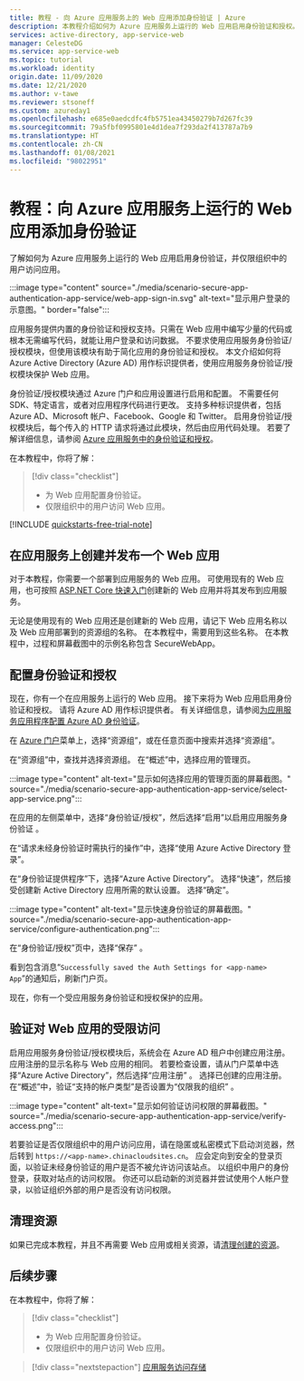 ```yaml
---
title: 教程 - 向 Azure 应用服务上的 Web 应用添加身份验证 | Azure
description: 本教程介绍如何为 Azure 应用服务上运行的 Web 应用启用身份验证和授权。 仅限组织中的用户访问 Web 应用。
services: active-directory, app-service-web
manager: CelesteDG
ms.service: app-service-web
ms.topic: tutorial
ms.workload: identity
origin.date: 11/09/2020
ms.date: 12/21/2020
ms.author: v-tawe
ms.reviewer: stsoneff
ms.custom: azureday1
ms.openlocfilehash: e685e0aedcdfc4fb5751ea43450279b7d267fc39
ms.sourcegitcommit: 79a5fbf0995801e4d1dea7f293da2f413787a7b9
ms.translationtype: HT
ms.contentlocale: zh-CN
ms.lasthandoff: 01/08/2021
ms.locfileid: "98022951"
---
```

# <a name="tutorial-add-authentication-to-your-web-app-running-on-azure-app-service"></a>教程：向 Azure 应用服务上运行的 Web 应用添加身份验证

了解如何为 Azure 应用服务上运行的 Web 应用启用身份验证，并仅限组织中的用户访问应用。

:::image type="content" source="./media/scenario-secure-app-authentication-app-service/web-app-sign-in.svg" alt-text="显示用户登录的示意图。" border="false":::

应用服务提供内置的身份验证和授权支持。只需在 Web 应用中编写少量的代码或根本无需编写代码，就能让用户登录和访问数据。 不要求使用应用服务身份验证/授权模块，但使用该模块有助于简化应用的身份验证和授权。 本文介绍如何将 Azure Active Directory (Azure AD) 用作标识提供者，使用应用服务身份验证/授权模块保护 Web 应用。

身份验证/授权模块通过 Azure 门户和应用设置进行启用和配置。 不需要任何 SDK、特定语言，或者对应用程序代码进行更改。 支持多种标识提供者，包括 Azure AD、Microsoft 帐户、Facebook、Google 和 Twitter。 启用身份验证/授权模块后，每个传入的 HTTP 请求将通过此模块，然后由应用代码处理。 若要了解详细信息，请参阅 [Azure 应用服务中的身份验证和授权](overview-authentication-authorization.md)。

在本教程中，你将了解：

> [!div class="checklist"]
>
> * 为 Web 应用配置身份验证。
> * 仅限组织中的用户访问 Web 应用。

[!INCLUDE [quickstarts-free-trial-note](../../includes/quickstarts-free-trial-note.md)]

## <a name="create-and-publish-a-web-app-on-app-service"></a>在应用服务上创建并发布一个 Web 应用

对于本教程，你需要一个部署到应用服务的 Web 应用。 可使用现有的 Web 应用，也可按照 [ASP.NET Core 快速入门](quickstart-dotnetcore.md)创建新的 Web 应用并将其发布到应用服务。

无论是使用现有的 Web 应用还是创建新的 Web 应用，请记下 Web 应用名称以及 Web 应用部署到的资源组的名称。 在本教程中，需要用到这些名称。 在本教程中，过程和屏幕截图中的示例名称包含 SecureWebApp。

## <a name="configure-authentication-and-authorization"></a>配置身份验证和授权

现在，你有一个在应用服务上运行的 Web 应用。 接下来将为 Web 应用启用身份验证和授权。 请将 Azure AD 用作标识提供者。 有关详细信息，请参阅[为应用服务应用程序配置 Azure AD 身份验证](configure-authentication-provider-aad.md)。

在 [Azure 门户](https://portal.azure.cn)菜单上，选择“资源组”，或在任意页面中搜索并选择“资源组”。

在“资源组”中，查找并选择资源组。 在“概述”中，选择应用的管理页。

:::image type="content" alt-text="显示如何选择应用的管理页面的屏幕截图。" source="./media/scenario-secure-app-authentication-app-service/select-app-service.png":::

在应用的左侧菜单中，选择“身份验证/授权”，然后选择“启用”以启用应用服务身份验证 。

在“请求未经身份验证时需执行的操作”中，选择“使用 Azure Active Directory 登录”。 

在“身份验证提供程序”下，选择“Azure Active Directory”。 选择“快速”，然后接受创建新 Active Directory 应用所需的默认设置。 选择“确定”。

:::image type="content" alt-text="显示快速身份验证的屏幕截图。" source="./media/scenario-secure-app-authentication-app-service/configure-authentication.png":::

在“身份验证/授权”页中，选择“保存” 。

看到包含消息“`Successfully saved the Auth Settings for <app-name> App`”的通知后，刷新门户页。

现在，你有一个受应用服务身份验证和授权保护的应用。

## <a name="verify-limited-access-to-the-web-app"></a>验证对 Web 应用的受限访问

启用应用服务身份验证/授权模块后，系统会在 Azure AD 租户中创建应用注册。 应用注册的显示名称与 Web 应用的相同。 若要检查设置，请从门户菜单中选择“Azure Active Directory”，然后选择“应用注册” 。 选择已创建的应用注册。 在“概述”中，验证“支持的帐户类型”是否设置为“仅限我的组织” 。

:::image type="content" alt-text="显示如何验证访问权限的屏幕截图。" source="./media/scenario-secure-app-authentication-app-service/verify-access.png":::

若要验证是否仅限组织中的用户访问应用，请在隐匿或私密模式下启动浏览器，然后转到 `https://<app-name>.chinacloudsites.cn`。  应会定向到安全的登录页面，以验证未经身份验证的用户是否不被允许访问该站点。  以组织中用户的身份登录，获取对站点的访问权限。  你还可以启动新的浏览器并尝试使用个人帐户登录，以验证组织外部的用户是否没有访问权限。  

## <a name="clean-up-resources"></a>清理资源

如果已完成本教程，并且不再需要 Web 应用或相关资源，请[清理创建的资源](scenario-secure-app-clean-up-resources.md)。

## <a name="next-steps"></a>后续步骤

在本教程中，你将了解：

> [!div class="checklist"]
>
> * 为 Web 应用配置身份验证。
> * 仅限组织中的用户访问 Web 应用。

> [!div class="nextstepaction"]
> [应用服务访问存储](scenario-secure-app-access-storage.md)

